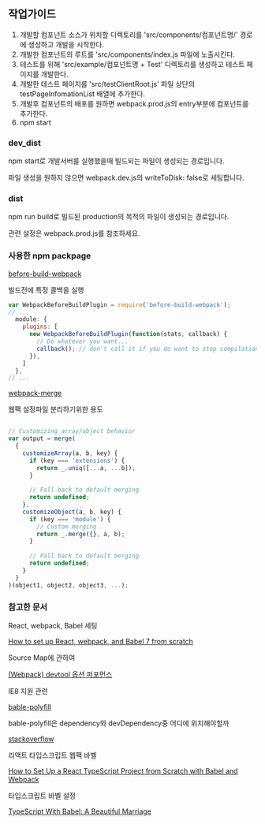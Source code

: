 ## 작업가이드

1. 개발할 컴포넌트 소스가 위치할 디렉토리를 'src/components/컴포넌트명/' 경로에 생성하고 개발을 시작한다.
2. 개발한 컴포넌트의 루트를 'src/components/index.js 파일에 노출시킨다.
3. 테스트를 위해 'src/example/컴포넌트명 + Test' 디렉토리를 생성하고 테스트 페이지를 개발한다.
4. 개발한 테스트 페이지를 'src/testClientRoot.js' 파일 상단의 testPageInfomationList 배열에 추가한다. 
6. 개발후 컴포넌트의 배포를 원하면 webpack.prod.js의 entry부분에 컴포넌트를 추가한다.
5. npm start

### dev_dist

npm start로 개발서버를 실행했을때 빌드되는 파일이 생성되는 경로입니다.

파일 생성을 원하지 않으면 webpack.dev.js의 writeToDisk: false로 세팅합니다.

### dist
 
npm run build로 빌드된 production의 목적의 파일이 생성되는 경로입니다.

관련 설정은 webpack.prod.js를 참조하세요.

### 사용한 npm packpage

[before-build-webpack](https://www.npmjs.com/package/before-build-webpack)

빌드전에 특정 콜백을 실행

```javascript
var WebpackBeforeBuildPlugin = require('before-build-webpack');
// ...
  module: {
    plugins: [
      new WebpackBeforeBuildPlugin(function(stats, callback) {
        // Do whatever you want...
        callback(); // don't call it if you do want to stop compilation
      }),
    ]
  },
// ...

```

[webpack-merge](https://www.npmjs.com/package/webpack-merge)

웹팩 설정파일 분리하기위한 용도

```javascript 

// Customizing array/object behavior
var output = merge(
  {
    customizeArray(a, b, key) {
      if (key === 'extensions') {
        return _.uniq([...a, ...b]);
      }
 
      // Fall back to default merging
      return undefined;
    },
    customizeObject(a, b, key) {
      if (key === 'module') {
        // Custom merging
        return _.merge({}, a, b);
      }
 
      // Fall back to default merging
      return undefined;
    }
  }
)(object1, object2, object3, ...);

```



### 참고한 문서

React, webpack, Babel 세팅

[How to set up React, webpack, and Babel 7 from scratch](https://www.valentinog.com/blog/babel/)

Source Map에 관하여

[(Webpack) devtool 옵션 퍼포먼스](https://perfectacle.github.io/2016/11/14/Webpack-devtool-option-Performance/)

IE8 지원 관련

[bable-polyfill](https://programmingsummaries.tistory.com/401)

bable-polyfill은 dependency와 devDependency중 어디에 위치해야할까

[stackoverflow](https://stackoverflow.com/questions/40143357/do-you-put-babel-and-webpack-in-devdependencies-or-dependencies)

리액트 타입스크립트 웹팩 바벨

[How to Set Up a React TypeScript Project from Scratch with Babel and Webpack](https://medium.com/@dahvinchee/how-to-set-up-a-react-typescript-project-from-scratch-with-babel-and-webpack-6b069881229d)

타입스크립트 바벨 설정

[TypeScript With Babel: A Beautiful Marriage](https://iamturns.com/typescript-babel/)